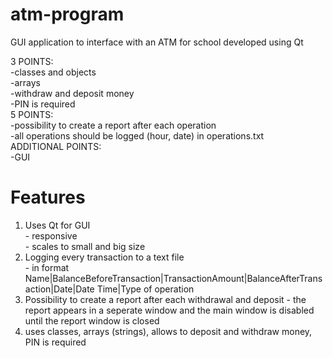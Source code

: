 # atm-program 
GUI application to interface with an ATM for school developed using Qt

3 POINTS:  
  -classes and objects <break>  
  -arrays  
  -withdraw and deposit money  
  -PIN is required  
5 POINTS:  
  -possibility to create a report after each operation  
  -all operations should be logged (hour, date) in operations.txt  
ADDITIONAL POINTS:  
  -GUI  
# Features
  1. Uses Qt for GUI  
    - responsive  
    - scales to small and big size
  2. Logging every transaction to a text file  
    - in format Name|BalanceBeforeTransaction|TransactionAmount|BalanceAfterTransaction|Date|Date Time|Type of operation  
  3. Possibility to create a report after each withdrawal and deposit
    - the report appears in a seperate window and the main window is disabled until the report window is closed
  4. uses classes, arrays (strings), allows to deposit and withdraw money, PIN is required 
